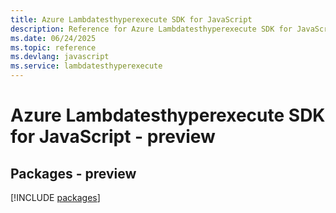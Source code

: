 ```yaml
---
title: Azure Lambdatesthyperexecute SDK for JavaScript
description: Reference for Azure Lambdatesthyperexecute SDK for JavaScript
ms.date: 06/24/2025
ms.topic: reference
ms.devlang: javascript
ms.service: lambdatesthyperexecute
---
```

# Azure Lambdatesthyperexecute SDK for JavaScript - preview
## Packages - preview
[!INCLUDE [packages](lambdatesthyperexecute-index.md)]